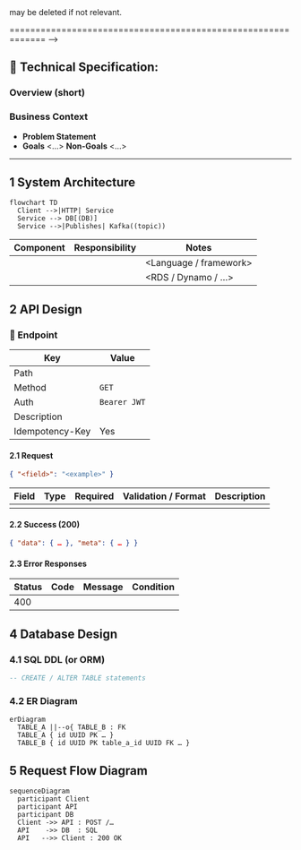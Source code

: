 <!-- =============================================================
  BACKEND FEATURE SPEC TEMPLATE  •  v2.0  (May 2025)
  Copy → rename to docs/api/<feature>.md, then replace <PLACEHOLDERS>.
  Sections marked <!-- optional --> may be deleted if not relevant.
============================================================= -->

## 🧩 Technical Specification: <Feature Name>

### Overview  (short)
<One-sentence summary of what the feature does and for whom.>

### Business Context  <!-- optional -->
- **Problem Statement** <Why this matters to the business>
- **Goals** <…>    **Non-Goals** <…>

---

## 1  System Architecture  <!-- optional -->

```mermaid
flowchart TD
  Client -->|HTTP| Service
  Service --> DB[(DB)]
  Service -->|Publishes| Kafka((topic))
```

| Component | Responsibility | Notes |
|-----------|----------------|-------|
| <Service> | <What it does> | <Language / framework> |
| <DB>      | <Main tables>  | <RDS / Dynamo / …> |

## 2  API Design <!-- duplicate Endpoint block for each route -->

### 🔗 Endpoint

| Key | Value |
|-----|-------|
| Path | <HTTP path> |
| Method | `GET` |
| Auth | `Bearer JWT` |
| Description | <What this endpoint does> |
| Idempotency-Key | Yes |

#### 2.1 Request

```json
{ "<field>": "<example>" }
```

| Field | Type | Required | Validation / Format | Description |
|-------|------|----------|---------------------|-------------|
|       |      |          |                     |             |

#### 2.2 Success (200)

```json
{ "data": { … }, "meta": { … } }
```

#### 2.3 Error Responses

| Status | Code | Message | Condition |
|--------|------|---------|-----------|
| 400 | <CODE> | <Msg> | <When> |

## 4 Database Design

### 4.1 SQL DDL (or ORM)

```sql
-- CREATE / ALTER TABLE statements
```

### 4.2 ER Diagram

```mermaid
erDiagram
  TABLE_A ||--o{ TABLE_B : FK
  TABLE_A { id UUID PK … }
  TABLE_B { id UUID PK table_a_id UUID FK … }
```

## 5 Request Flow Diagram

```mermaid
sequenceDiagram
  participant Client
  participant API
  participant DB
  Client ->> API : POST /…
  API    ->> DB  : SQL
  API   -->> Client : 200 OK
```